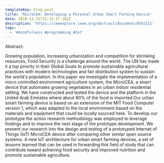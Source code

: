 ```yaml
---
templateKey: blog-post
title: 'MicroCEA: Developing a Personal Urban Smart Farming Device'
date: 2018-12-31T15:15:17.182Z
description: 'https://ieeexplore.ieee.org/abstract/document/8541311'
tags:
  - '#mindfulness #programming #Iot'
---
```

Abstract:

Growing population, increasing urbanization and competition for shrinking resources, Food Security is a challenge around the world. The UN has made it a top priority in their Global Goals to promote sustainable agricultural practices with modern technologies and fair distribution system to sustain the world's population. In this paper we investigate the implementation of a micro controlled environment agriculture system, the MicroCEA, a smart device that automates growing vegetables in an urban indoor residential setting. We have constructed and tested the device and the platform in the United Arab Emirates where about 80% of the food is imported.Our urban smart farming device is based on an extension of the MIT Food Computer version 1, which was adapted to the local environment based on the materials and equipment that could be locally sourced here. To develop our prototype the action research methodology was employed to leverage findings and to improve the next stage of the prototype development. We present our research into the design and testing of a prototyped Internet of Things (IoT) MicroCEA device after comparing other similar open source systems. A new IoT architecture for urban smart farming devices, a set of lessons learned that can be used in forwarding this field of study that can contribute toward achieving food security and improved nutrition and promote sustainable agriculture.
